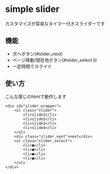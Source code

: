 # simple slider

カスタマイズが容易なタイマー付きスライダーです

## 機能

* 次へボタン(#slider_next)
* ページ移動/現在地ボタン(#slider_select li)
* 一定時間でスライド

## 使い方

こんな感じのhtmlで動作します

```
<div id="slider_wrapper">
    <ul class="slider">
        <li>slide1</li>
        <li>slide2</li>
        <li>slide3</li>
        <li>slide4</li>
    </ul>
    <div class="slider_next">next</div>
    <ul class="slider_select">
        <li>●</li>
        <li>●</li>
        <li>●</li>
        <li>●</li>
    </ul>
</div>
```

